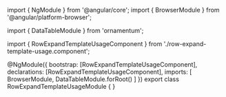 import { NgModule } from '@angular/core';
import { BrowserModule } from '@angular/platform-browser';
  
import { DataTableModule } from 'ornamentum';
  
import { RowExpandTemplateUsageComponent } from './row-expand-template-usage.component';

@NgModule({
 bootstrap: [RowExpandTemplateUsageComponent],
 declarations: [RowExpandTemplateUsageComponent],
 imports: [
    BrowserModule, 
    DataTableModule.forRoot()
  ]
})
export class RowExpandTemplateUsageModule {
}
